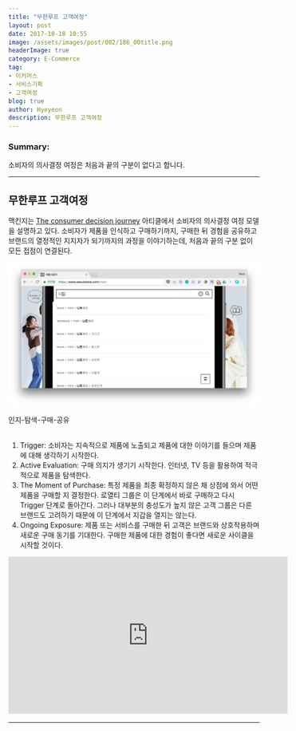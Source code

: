 ```yaml
---
title: "무한루프 고객여정"
layout: post
date: 2017-10-18 10:55
image: /assets/images/post/002/186_00title.png
headerImage: true
category: E-Commerce
tag:
- 이커머스
- 서비스기획
- 고객여정
blog: true
author: Hyeyeon
description: 무한루프 고객여정
---
```


### Summary:

소비자의 의사결정 여정은 처음과 끝의 구분이 없다고 합니다.

---

## 무한루프 고객여정

맥킨지는 [The consumer decision journey](https://www.mckinsey.com/business-functions/marketing-and-sales/our-insights/the-consumer-decision-journey) 아티클에서 소비자의 의사결정 여정 모델을 설명하고 있다. 소비자가 제품을 인식하고 구매하기까지, 구매한 뒤 경험을 공유하고 브랜드의 열정적인 지지자가 되기까지의 과정을 이야기하는데, 처음과 끝의 구분 없이 모든 접점이 연결된다.

![pic1](/assets/images/post/002/185_01.png)
<figcaption class="caption">인지-탐색-구매-공유</figcaption>
<br>

1. Trigger: 소비자는 지속적으로 제품에 노출되고 제품에 대한 이야기를 들으며 제품에 대해 생각하기 시작한다.
2. Active Evaluation: 구매 의지가 생기기 시작한다. 인터넷, TV 등을 활용하여 적극적으로 제품을 탐색한다.
3. The Moment of Purchase: 특정 제품을 최종 확정하지 않은 채 상점에 와서 어떤 제품을 구매할 지 결정한다. 로열티 그룹은 이 단계에서 바로 구매하고 다시 Trigger 단계로 돌아간다. 그러나 대부분의 충성도가 높지 않은 고객 그룹은 다른 브랜드도 고려하기 때문에 이 단계에서 지갑을 열지는 않는다.
4. Ongoing Exposure: 제품 또는 서비스를 구매한 뒤 고객은 브랜드와 상호작용하며 새로운 구매 동기를 기대한다. 구매한 제품에 대한 경험이 좋다면 새로운 사이클을 시작할 것이다.

<iframe width="560" height="315" src="https://www.youtube.com/embed/EfRrD3we0Hg?rel=0" frameborder="0" allowfullscreen></iframe>

<br>

---

